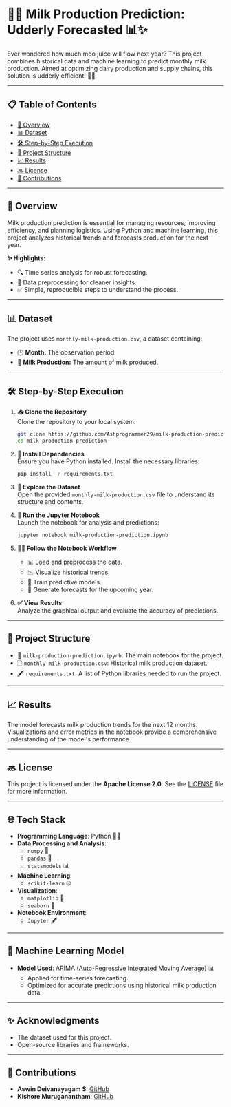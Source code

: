 # 🐄🥛 Milk Production Prediction: Udderly Forecasted 📊✨  

Ever wondered how much moo juice will flow next year? This project combines historical data and machine learning to predict monthly milk production. Aimed at optimizing dairy production and supply chains, this solution is udderly efficient! 🥛🐮  

---

## 📋 Table of Contents  
- [📖 Overview](#-overview)  
- [📊 Dataset](#-dataset)  
- [🛠️ Step-by-Step Execution](#%ef%b8%8f-step-by-step-execution)  
- [📂 Project Structure](#-project-structure)  
- [📈 Results](#-results)  
- [🔜 License](#-license)  
- [🤝 Contributions](#-contributions)  

---

## 📖 Overview  
Milk production prediction is essential for managing resources, improving efficiency, and planning logistics. Using Python and machine learning, this project analyzes historical trends and forecasts production for the next year.  

**✨ Highlights:**  
- 🔍 Time series analysis for robust forecasting.  
- 🥳 Data preprocessing for cleaner insights.  
- ✅ Simple, reproducible steps to understand the process.  

---

## 📊 Dataset  
The project uses `monthly-milk-production.csv`, a dataset containing:  
- 🕒 **Month:** The observation period.  
- 🥛 **Milk Production:** The amount of milk produced.  

---

## 🛠️ Step-by-Step Execution  

1. **📥 Clone the Repository**  
   Clone the repository to your local system:  
   ```bash
   git clone https://github.com/Ashprogrammer29/milk-production-prediction.git
   cd milk-production-prediction
   ```

2. **🔧 Install Dependencies**  
   Ensure you have Python installed. Install the necessary libraries:  
   ```bash
   pip install -r requirements.txt
   ```

3. **📂 Explore the Dataset**  
   Open the provided `monthly-milk-production.csv` file to understand its structure and contents.

4. **🚀 Run the Jupyter Notebook**  
   Launch the notebook for analysis and predictions:  
   ```bash
   jupyter notebook milk-production-prediction.ipynb
   ```

5. **👨‍💻 Follow the Notebook Workflow**  
   - 📊 Load and preprocess the data.  
   - 📉 Visualize historical trends.  
   - 🤖 Train predictive models.  
   - 🔮 Generate forecasts for the upcoming year.  

6. **✅ View Results**  
   Analyze the graphical output and evaluate the accuracy of predictions.  

---

## 📂 Project Structure  
- 📓 `milk-production-prediction.ipynb`: The main notebook for the project.  
- 🗋 `monthly-milk-production.csv`: Historical milk production dataset.  
- 🖋️ `requirements.txt`: A list of Python libraries needed to run the project.  

---

## 📈 Results  
The model forecasts milk production trends for the next 12 months. Visualizations and error metrics in the notebook provide a comprehensive understanding of the model's performance.  

---

## 🔜 License  
This project is licensed under the **Apache License 2.0**. See the [LICENSE](LICENSE) file for more information.  

---

## 🌐 Tech Stack  
- **Programming Language**: Python 👨‍💻  
- **Data Processing and Analysis**:  
  - `numpy` 🤖  
  - `pandas` 🤧  
  - `statsmodels` 📊  
- **Machine Learning**:  
  - `scikit-learn` 🤐  
- **Visualization**:  
  - `matplotlib` 🔬  
  - `seaborn` 🎨  
- **Notebook Environment**:  
  - `Jupyter` 🖋️  

---

## 🧠 Machine Learning Model  
- **Model Used**: ARIMA (Auto-Regressive Integrated Moving Average) 📊  
  - Applied for time-series forecasting.  
  - Optimized for accurate predictions using historical milk production data.  

---

## ✨ Acknowledgments  
- The dataset used for this project.  
- Open-source libraries and frameworks.  

---

## 🤝 Contributions  
- **Aswin Deivanayagam S**: [GitHub](https://github.com/Ashprogrammer29)  
- **Kishore Muruganantham**: [GitHub](https://github.com/KishoreMuruganantham)  

